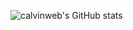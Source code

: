 ![calvinweb's GitHub stats](https://github-readme-stats.vercel.app/api?username=calvinweb&show_icons=true&theme=dark)
